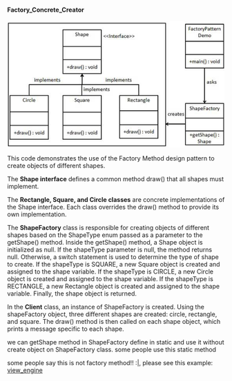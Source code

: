 #### Factory_Concrete_Creator

![Factory_method_image](https://github.com/farzadafi/Design_Pattern/blob/master/Factory_Method/FactoryConcreateCreator/Factory_method.png)

This code demonstrates the use of the Factory Method design pattern to create objects of different shapes.

The **Shape interface** defines a common method draw() that all shapes must implement.

The **Rectangle, Square, and Circle classes** are concrete implementations of the Shape interface. Each class overrides the
draw() method to provide its own implementation.

The **ShapeFactory** class is responsible for creating objects of different shapes based on the ShapeType enum passed as a
parameter to the getShape() method.
Inside the getShape() method, a Shape object is initialized as null. If the shapeType parameter is null, the method
returns null. Otherwise, a switch statement is used to determine the type of shape to create.
If the shapeType is SQUARE, a new Square object is created and assigned to the shape variable. If the shapeType is
CIRCLE, a new Circle object is created and assigned to the shape variable. If the shapeType is RECTANGLE, a new
Rectangle object is created and assigned to the shape variable.
Finally, the shape object is returned.

In the **Client** class, an instance of ShapeFactory is created.
Using the shapeFactory object, three different shapes are created: circle, rectangle, and square.
The draw() method is then called on each shape object, which prints a message specific to each shape.

we can getShape method in ShapeFactory define in static and use it without create object on ShapeFactory class.
some people use this static method

some people say this is not factory method!! :|, 
please see this example: [view_engine](https://github.com/farzadafi/Design_Pattern/tree/master/Factory_Method/view_engine)